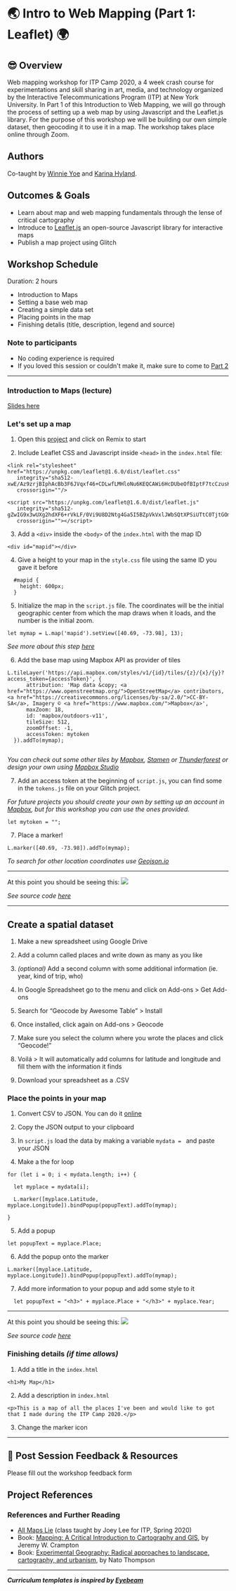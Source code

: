 # 🌏 Intro to Web Mapping (Part 1: Leaflet) 🌍

## 😎 Overview

Web mapping workshop for ITP Camp 2020, a 4 week crash course for experimentations and skill sharing in art, media, and technology organized by the Interactive Telecommunications Program (ITP) at New York University.
In Part 1 of this Introduction to Web Mapping, we will go through the process of setting up a web map by using Javascript and the Leaflet.js library. For the purpose of this workshop we will be building our own simple dataset, then geocoding it to use it in a map.
The workshop takes place online through Zoom.

## Authors

Co-taught by [Winnie Yoe](https://winnieyoe.com) and [Karina Hyland](https://karinahy.com/).

## Outcomes & Goals

- Learn about map and web mapping fundamentals through the lense of critical cartography
- Introduce to [Leaflet.js](https://leafletjs.com/) an open-source Javascript library for interactive maps
- Publish a map project using Glitch

## Workshop Schedule

Duration: 2 hours

- Introduction to Maps
- Setting a base web map
- Creating a simple data set
- Placing points in the map
- Finishing detalis (title, description, legend and source)

### Note to participants

- No coding experience is required
- If you loved this session or couldn't make it, make sure to come to [Part 2](https://github.com/winnieyoe/web-mapping-workshop)

---

### Introduction to Maps (lecture)

[Slides here](https://docs.google.com/presentation/d/1M4Tfj4S7krn2nPhvGre8b2cRHG04BhfbwX0WOc6ng1M/edit?usp=sharing)

### Let's set up a map

1. Open this [project](https://glitch.com/edit/#!/itp-map-1-a) and click on Remix to start

2. Include Leaflet CSS and Javascript inside `<head>` in the `index.html` file:

```
<link rel="stylesheet" href="https://unpkg.com/leaflet@1.6.0/dist/leaflet.css"
   integrity="sha512-xwE/Az9zrjBIphAcBb3F6JVqxf46+CDLwfLMHloNu6KEQCAWi6HcDUbeOfBIptF7tcCzusKFjFw2yuvEpDL9wQ=="
   crossorigin=""/>
```   
```
<script src="https://unpkg.com/leaflet@1.6.0/dist/leaflet.js"
   integrity="sha512-gZwIG9x3wUXg2hdXF6+rVkLF/0Vi9U8D2Ntg4Ga5I5BZpVkVxlJWbSQtXPSiUTtC0TjtGOmxa1AJPuV0CPthew=="
   crossorigin=""></script>
```

3. Add a `<div>` inside the `<body>` of the `index.html` with the map ID

```
<div id="mapid"></div>
```

4. Give a height to your map in the `style.css` file using the same ID you gave it before

```
  #mapid {
    height: 600px;
  }
```

5.  Initialize the map in the `script.js` file. The coordinates will be the initial geographic center from which the map draws when it loads, and the number is the initial zoom.

```
let mymap = L.map('mapid').setView([40.69, -73.98], 13);

```
_See more about this step [here](https://leafletjs.com/reference-1.6.0.html#map-factory)_

6. Add the base map using Mapbox API as provider of tiles

```
L.tileLayer('https://api.mapbox.com/styles/v1/{id}/tiles/{z}/{x}/{y}?access_token={accessToken}', {
      attribution: 'Map data &copy; <a href="https://www.openstreetmap.org/">OpenStreetMap</a> contributors, <a href="https://creativecommons.org/licenses/by-sa/2.0/">CC-BY-SA</a>, Imagery © <a href="https://www.mapbox.com/">Mapbox</a>',
      maxZoom: 18,
      id: 'mapbox/outdoors-v11',
      tileSize: 512,
      zoomOffset: -1,
      accessToken: mytoken
  }).addTo(mymap);
  
```

_You can check out some other tiles by [Mapbox](https://docs.mapbox.com/api/maps/#styles), [Stamen](http://maps.stamen.com/#toner/12/37.7706/-122.3782) or [Thunderforest](https://www.thunderforest.com/maps/)
or design your own using [Mapbox Studio](https://www.mapbox.com/gallery/)_

7. Add an access token at the beginning of `script.js`, you can find some in the `tokens.js` file on your Glitch project. 

_For future projects you should create your own by setting up an account in [Mapbox](https://account.mapbox.com/access-tokens/), but 
for this workshop you can use the ones provided._

```
let mytoken = "";
```

7. Place a marker!

```
L.marker([40.69, -73.98]).addTo(mymap);
```

_To search for other location coordinates use [Geojson.io](http://geojson.io/#map=22/40.94671/-4.11987)_

----

At this point you should be seeing this:
<img src="https://cdn.glitch.com/5539b0ad-3e0e-488a-9ec0-ba7494efbc57%2Fitp-map-1c.png?v=1591818097929">

_See source code [here](https://glitch.com/edit/#!/itp-map-1-b)_

----

## Create a spatial dataset

1. Make a new spreadsheet using Google Drive

2. Add a column called places and write down as many as you like

3. _(optional)_ Add a second column with some additional information (ie. year, kind of trip, who) 

4. In Google Spreadsheet go to the menu and click on Add-ons > Get Add-ons

5. Search for “Geocode by Awesome Table” > Install

6. Once installed, click again on Add-ons > Geocode

7. Make sure you select the column where you wrote the places and click “Geocode!”

8. Voilá > It will automatically add columns for latitude and longitude and fill them with the information it finds

9. Download your spreadsheet as a .CSV

### Place the points in your map

1. Convert CSV to JSON. You can do it [online](https://csvjson.com/csv2json)

2. Copy the JSON output to your clipboard

3. In `script.js` load the data by making a variable `mydata = ` and paste your JSON

4. Make a the for loop 

```
for (let i = 0; i < mydata.length; i++) {
  
  let myplace = mydata[i];
  
  L.marker([myplace.Latitude, myplace.Longitude]).bindPopup(popupText).addTo(mymap);
  
}
```

5. Add a popup

```
let popupText = myplace.Place;
```

6. Add the popup onto the marker
```
L.marker([myplace.Latitude, myplace.Longitude]).bindPopup(popupText).addTo(mymap);

```

7. Add more information to your popup and add some style to it
```
  let popupText = "<h3>" + myplace.Place + "</h3>" + myplace.Year;
```

---

At this point you should be seeing this:
<img src="https://cdn.glitch.com/5539b0ad-3e0e-488a-9ec0-ba7494efbc57%2Fitp-map-1b.png?v=1591818093084">

_See source code [here](https://glitch.com/edit/#!/itp-map-1-c)_


### Finishing details _(if time allows)_

1. Add a title in the `index.html`

```
<h1>My Map</h1>
```

2. Add a description in `index.html`

```
<p>This is a map of all the places I've been and would like to got that I made during the ITP Camp 2020.</p>
```

3. Change the marker icon

---

## 🎉 Post Session Feedback & Resources

Please fill out the workshop feedback form

## Project References

### References and Further Reading

- [All Maps Lie](https://all-maps-lie-2020.netlify.app/#/) (class taught by Joey Lee for ITP, Spring 2020)
- Book: [Mapping: A Critical Introduction to Cartography and GIS](https://www.wiley.com/en-us/Mapping%3A+A+Critical+Introduction+to+Cartography+and+GIS-p-9781405121729), by Jeremy W. Crampton
- Book: [Experimental Geography: Radical approaches to landscape, cartography, and urbanism](https://www.mhpbooks.com/books/experimental-geography/), by Nato Thompson


---

**_Curriculum templates is inspired by [Eyebeam](https://github.com/eyebeam/curriculum/blob/master/TEMPLATE.md)_**

